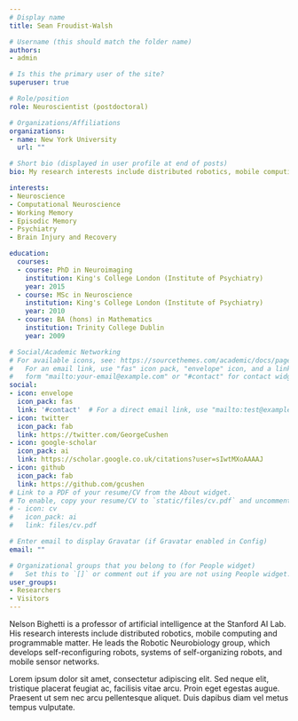 ```yaml
---
# Display name
title: Sean Froudist-Walsh

# Username (this should match the folder name)
authors:
- admin

# Is this the primary user of the site?
superuser: true

# Role/position
role: Neuroscientist (postdoctoral)

# Organizations/Affiliations
organizations:
- name: New York University
  url: ""

# Short bio (displayed in user profile at end of posts)
bio: My research interests include distributed robotics, mobile computing and programmable matter.

interests:
- Neuroscience
- Computational Neuroscience
- Working Memory
- Episodic Memory
- Psychiatry
- Brain Injury and Recovery

education:
  courses:
  - course: PhD in Neuroimaging
    institution: King's College London (Institute of Psychiatry)
    year: 2015
  - course: MSc in Neuroscience
    institution: King's College London (Institute of Psychiatry)
    year: 2010
  - course: BA (hons) in Mathematics
    institution: Trinity College Dublin
    year: 2009

# Social/Academic Networking
# For available icons, see: https://sourcethemes.com/academic/docs/page-builder/#icons
#   For an email link, use "fas" icon pack, "envelope" icon, and a link in the
#   form "mailto:your-email@example.com" or "#contact" for contact widget.
social:
- icon: envelope
  icon_pack: fas
  link: '#contact'  # For a direct email link, use "mailto:test@example.org".
- icon: twitter
  icon_pack: fab
  link: https://twitter.com/GeorgeCushen
- icon: google-scholar
  icon_pack: ai
  link: https://scholar.google.co.uk/citations?user=sIwtMXoAAAAJ
- icon: github
  icon_pack: fab
  link: https://github.com/gcushen
# Link to a PDF of your resume/CV from the About widget.
# To enable, copy your resume/CV to `static/files/cv.pdf` and uncomment the lines below.
# - icon: cv
#   icon_pack: ai
#   link: files/cv.pdf

# Enter email to display Gravatar (if Gravatar enabled in Config)
email: ""

# Organizational groups that you belong to (for People widget)
#   Set this to `[]` or comment out if you are not using People widget.
user_groups:
- Researchers
- Visitors
---
```


Nelson Bighetti is a professor of artificial intelligence at the Stanford AI Lab. His research interests include distributed robotics, mobile computing and programmable matter. He leads the Robotic Neurobiology group, which develops self-reconfiguring robots, systems of self-organizing robots, and mobile sensor networks.

Lorem ipsum dolor sit amet, consectetur adipiscing elit. Sed neque elit, tristique placerat feugiat ac, facilisis vitae arcu. Proin eget egestas augue. Praesent ut sem nec arcu pellentesque aliquet. Duis dapibus diam vel metus tempus vulputate.
